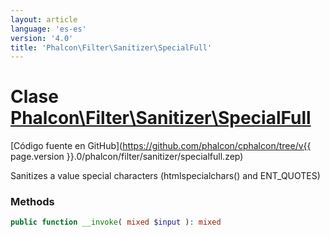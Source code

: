 ```yaml
---
layout: article
language: 'es-es'
version: '4.0'
title: 'Phalcon\Filter\Sanitizer\SpecialFull'
---
```

# Clase [Phalcon\Filter\Sanitizer\SpecialFull](Phalcon_Filter_Sanitizer_SpecialFull)

[Código fuente en GitHub](https://github.com/phalcon/cphalcon/tree/v{{ page.version }}.0/phalcon/filter/sanitizer/specialfull.zep)

Sanitizes a value special characters (htmlspecialchars() and ENT_QUOTES)

### Methods

```php
public function __invoke( mixed $input ): mixed
```